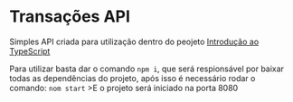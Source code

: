 <h1>Transações API</h1>
<p>Simples API criada para utilização dentro do peojeto <a href="https://github.com/RicardinhoFilho/Introdu-oTypeScript">Introdução ao TypeScript</a></p>
<p>Para utilizar basta dar o comando <code>npm i</code>, que será respionsável por baixar todas as dependências do projeto, após isso é necessário rodar o comando: <code>nom start</code> >E o projeto será iniciado na porta 8080</p>
